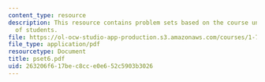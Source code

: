 ```yaml
---
content_type: resource
description: This resource contains problem sets based on the course understanding
  of students.
file: https://ol-ocw-studio-app-production.s3.amazonaws.com/courses/1-77-water-quality-control-spring-2006/263206f617bec8cce0e652c5903b3026_pset6.pdf
file_type: application/pdf
resourcetype: Document
title: pset6.pdf
uid: 263206f6-17be-c8cc-e0e6-52c5903b3026
---
```

